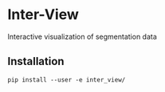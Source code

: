 # Inter-View

Interactive visualization of segmentation data

## Installation
```
pip install --user -e inter_view/
```

